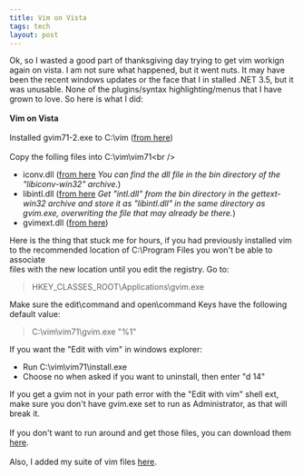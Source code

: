 ```yaml
---
title: Vim on Vista
tags: tech
layout: post
---
```

Ok, so I wasted a good part of thanksgiving day trying to get vim workign again on vista.  I am not sure what happened, but it went nuts.  It may have been the recent windows updates or the face that I in stalled .NET 3.5, but it was unusable.  None of the plugins/syntax highlighting/menus that I have grown to love.  So here is what I did:<br /><br /><span style="font-weight: bold;">Vim on Vista</span><br /><br />Installed gvim71-2.exe to C:\vim (<a href="http://hasno.info/2007/5/18/windows-vim-7-1-2">from here</a>)<br /><br />Copy the folling files into C:\vim\vim71\<br /><ul><li>iconv.dll (<a href="http://sourceforge.net/projects/gettext">from here</a> <span style="font-style: italic;">You can find the dll file in the bin directory of the "libiconv-win32" archive.</span>)</li><li>libintl.dll (<a href="http://sourceforge.net/projects/gettext">from here</a> <span style="font-style: italic;">Get "intl.dll" from the bin directory in the gettext-win32 archive and store it as "libintl.dll" in the same directory as gvim.exe, overwriting the file that may already be there.</span>)</li><li>gvimext.dll (<a href="http://www.vim.org/scripts/script.php?script_id=1720">from here</a>)<br /></li></ul>Here is the thing that stuck me for hours, if you had previously installed vim<br />to the recommended location of C:\Program Files you won't be able to associate<br />files with the new location until you edit the registry.  Go to:<br /><blockquote>HKEY_CLASSES_ROOT\Applications\gvim.exe<br /></blockquote>Make sure the edit\command and open\command Keys have the following default value:<br /><blockquote>C:\vim\vim71\gvim.exe "%1"<br /></blockquote>If you want the  "Edit with vim" in windows explorer:<br /><ul><li> Run C:\vim\vim71\install.exe</li><li>Choose no when asked if you want to uninstall, then enter "d 14"</li></ul>If you get a gvim not in your path error with the "Edit with vim" shell ext, make sure you don't have gvim.exe set to run as Administrator, as that will break it.<br /><br />If you don't want to run around and get those files, you can download them <a href="http://www.blogger.com/files/vimvista.zip">here</a>.<br /><br />Also, I added my suite of vim files <a href="http://www.blogger.com/files/vimfiles.zip">here</a>.
